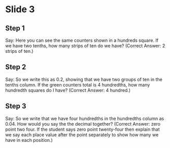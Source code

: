 # Slide 3

## Step 1

Say: Here you can see the same counters shown in a hundreds square.  If we have two tenths, how many strips of ten do we have? (Correct Answer: 2 strips of ten.)

## Step 2

Say: So we write this as 0.2, showing that we have two groups of ten in the tenths column. If the green counters total is 4 hundredths, how many hundredth squares do I have? (Correct Answer: 4 hundred.)

## Step 3

Say: So we write that we have four hundredths in the hundredths column as 0.04. How would you say the the decimal together? (Correct Answer: zero point two four. If the student says zero point twenty-four then explain that we say each place value after the point separately to show how many we have in each position.)
